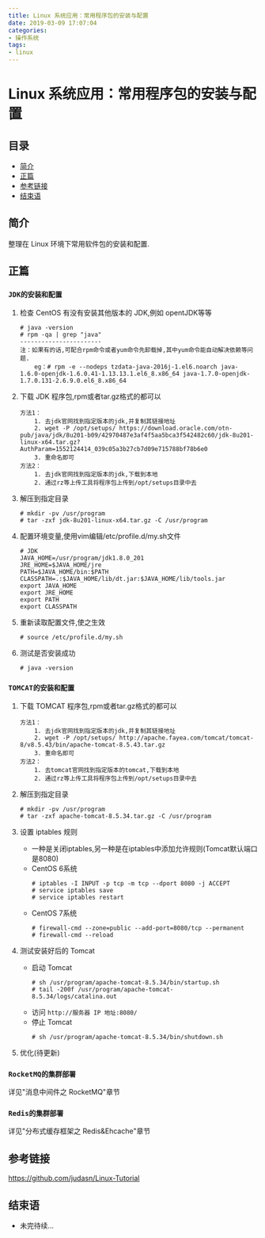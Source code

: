 ```yaml
---
title: Linux 系统应用：常用程序包的安装与配置
date: 2019-03-09 17:07:04
categories:
- 操作系统
tags:
- linux
---
```


# Linux 系统应用：常用程序包的安装与配置

## 目录

- [简介](#简介)
- [正篇](#正篇)
- [参考链接](#参考链接)
- [结束语](#结束语)

## 简介

整理在 Linux 环境下常用软件包的安装和配置.

## 正篇

### `JDK的安装和配置`

1. 检查 CentOS 有没有安装其他版本的 JDK,例如 opentJDK等等
    ```
    # java -version
    # rpm -qa | grep "java"
    -----------------------
    注：如果有的话,可配合rpm命令或者yum命令先卸载掉,其中yum命令能自动解决依赖等问题.
        eg：# rpm -e --nodeps tzdata-java-2016j-1.el6.noarch java-1.6.0-openjdk-1.6.0.41-1.13.13.1.el6_8.x86_64 java-1.7.0-openjdk-1.7.0.131-2.6.9.0.el6_8.x86_64
    ```
2. 下载 JDK 程序包,rpm或者tar.gz格式的都可以
    ```
    方法1：
        1. 去jdk官网找到指定版本的jdk,并复制其链接地址
        2. wget -P /opt/setups/ https://download.oracle.com/otn-pub/java/jdk/8u201-b09/42970487e3af4f5aa5bca3f542482c60/jdk-8u201-linux-x64.tar.gz?AuthParam=1552124414_039c05a3b27cb7d09e715788bf78b6e0
        3. 重命名即可
    方法2：
        1. 去jdk官网找到指定版本的jdk,下载到本地
        2. 通过rz等上传工具将程序包上传到/opt/setups目录中去
    ```
3. 解压到指定目录
    ```
    # mkdir -pv /usr/program
    # tar -zxf jdk-8u201-linux-x64.tar.gz -C /usr/program
    ```
4. 配置环境变量,使用vim编辑/etc/profile.d/my.sh文件
    ```
    # JDK
    JAVA_HOME=/usr/program/jdk1.8.0_201
    JRE_HOME=$JAVA_HOME/jre
    PATH=$JAVA_HOME/bin:$PATH
    CLASSPATH=.:$JAVA_HOME/lib/dt.jar:$JAVA_HOME/lib/tools.jar
    export JAVA_HOME
    export JRE_HOME
    export PATH
    export CLASSPATH
    ```
5. 重新读取配置文件,使之生效
    ```
    # source /etc/profile.d/my.sh
    ```
6. 测试是否安装成功
    ```
    # java -version
    ```
    
### `TOMCAT的安装和配置`

1. 下载 TOMCAT 程序包,rpm或者tar.gz格式的都可以
    ```
    方法1：
        1. 去jdk官网找到指定版本的jdk,并复制其链接地址
        2. wget -P /opt/setups/ http://apache.fayea.com/tomcat/tomcat-8/v8.5.43/bin/apache-tomcat-8.5.43.tar.gz
        3. 重命名即可
    方法2：
        1. 去tomcat官网找到指定版本的tomcat,下载到本地
        2. 通过rz等上传工具将程序包上传到/opt/setups目录中去
    ```
2. 解压到指定目录
    ```
    # mkdir -pv /usr/program
    # tar -zxf apache-tomcat-8.5.34.tar.gz -C /usr/program
    ```
3. 设置 iptables 规则

    - 一种是关闭iptables,另一种是在iptables中添加允许规则(Tomcat默认端口是8080)
    - CentOS 6系统
        ```
        # iptables -I INPUT -p tcp -m tcp --dport 8080 -j ACCEPT
        # service iptables save
        # service iptables restart
        ```
    - CentOS 7系统
        ```
        # firewall-cmd --zone=public --add-port=8080/tcp --permanent 
        # firewall-cmd --reload
        ```
4. 测试安装好后的 Tomcat
    - 启动 Tomcat
        ```
        # sh /usr/program/apache-tomcat-8.5.34/bin/startup.sh
        # tail -200f /usr/program/apache-tomcat-8.5.34/logs/catalina.out
        ```
    - 访问 `http://服务器 IP 地址:8080/`
    - 停止 Tomcat
        ```
        # sh /usr/program/apache-tomcat-8.5.34/bin/shutdown.sh
        ```
5. 优化(待更新)

### `RocketMQ的集群部署`

详见"消息中间件之 RocketMQ"章节

### `Redis的集群部署`

详见"分布式缓存框架之 Redis&Ehcache"章节


## 参考链接

<https://github.com/judasn/Linux-Tutorial>

## 结束语

- 未完待续...

